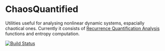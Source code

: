 # ChaosQuantified

Utilities useful for analysing nonlinear dynamic systems, espacially chaotical ones.
Currently it consists of [Recurrence Quantification Analysis](https://en.wikipedia.org/wiki/Recurrence_quantification_analysis) functions and entropy computation.

[![Build Status](https://travis-ci.org/krcz/ChaosQuantified.jl.svg?branch=master)](https://travis-ci.org/krcz/ChaosQuantified.jl)
